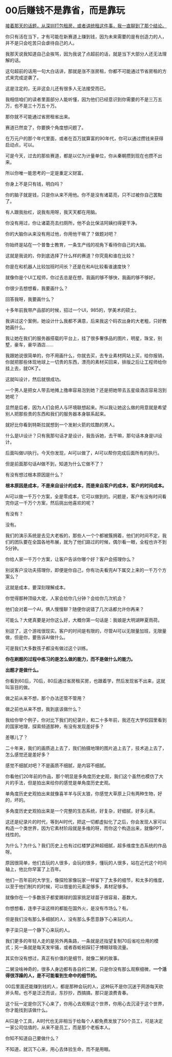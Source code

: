 # 00后赚钱不是靠省，而是靠玩
[接着那天的话题，从深圳打包租房，或者讲统租这件事，我一直聊到了那个结论。](https://mp.weixin.qq.com/s?__biz=MzU0MjYwNDU2Mw==&mid=2247511290&idx=1&sn=1415e1238d17753d730933c48a1de429&chksm=fb1ac086cc6d4990191a4776bd50daa37173ea5f385c3342f244b730cecaeaae0ac4f5f4cfb5&scene=21#wechat_redirect)

你只有活在当下，才有可能在新赛道上赚到钱，因为未来需要的是有创造力的人，并不是只会吃苦只会虐待自己的人。

我那天说我知道自己会挨骂，因为我说了点超前的话，就是当下大部分人还无法理解的话。

这句超前的话用一句大白话讲，那就是涨不涨房租，你都不可能通过节省房租的方式来完成逆袭了。

这是注定的，无非这会儿还有很多人无法接受而已。

我相信咱们的读者里面部分人能听懂，因为他们已经意识到你需要的不是三万五万，也不是三十万五十万。

那你就不可能通过省房租省出来。

赛道已然变了，你要换个角度想问题了。

在万元户的那个年代里面，或者在百万就算富的90年代，你可以通过攒钱来获得启动点，可以。

可是今天，过去的那些赛道，都是以亿为计量单位，你从秦朝攒到现在也攒不出来。

所以你唯一能思考的一定是重定义财富。

你身上不是只有钱，明白吗？

你的脑子就是钱，只是你从来不用他。你不是没有诸葛亮，只不过被你自己罢黜了。

有人跟我抬杠，说我有用呀，我天天都在用脑。

你没有用过，你让诸葛亮去扫厕所，他不会比保洁阿姨扫得更干净。

你的大脑你从来没有用过他，你用他干嘛了？做题对吧？

你始终是站在一个普鲁士教育，一条生产线的视角下看待你自己的大脑。

这就是我说的，你到底选择了什么样的赛道？你究竟和谁在比较？

你是在和机器人比较加班时间长？还是在和AI比较看谁速度快？

就像你是个UI工程师，你过去总是在想，我画的够不够快，我画的够不够好。

你很少去想想看，我要画什么？

回答我呀，我要画什么？

十多年前我带产品部的时候，招过一个UI，985的，学美术的硕士。

我讲过这个案例，她设计什么我都不满意，后来我这个码农出身的大老粗，只好教她画什么。

我让她在我们的服务器搭载的平台上，挂了很多奢侈品的图片，明星，珠宝，别墅，豪车，豪华酒店......

我跟她说很简单的，你不用画什么，你就去买，去专业素材网站上买，给你报销，你就把那些体现地球上一切贵的东西，漂亮的素材买回来，排版之后让工程师给你挂上去，就OK了。

这就叫设计，然后就很成功。

一个男人是把女人带去地摊上撸串容易泡到她？还是把她带去五星级酒店容易泡到她呢？

显然是后者，因为人们会把人与环境联想起来。所以我让她这么做的用意就是希望别人把那些贵的东西和我们的服务器本身联系起来。

就好比你看到特斯拉就想到一个发射火箭的炫酷的男人。

什么是UI设计？只有我那句话才是设计，我告诉她，去干嘛，那句话本身是UI设计。

后面叫做UI执行。今天你发现，AI可以做了，AI可以帮你完成后面所有的执行。

但是前面那句话AI做不到，知道为什么它做不了？

有没有想过根本原因是什么？

**根本原因是成本，不是来自设计的成本，而是来自客户的成本，客户的时间成本。**

AI可以做一千万个方案，全是零成本，它可以做到的。问题是，客户有没有时间看完你这一千万个方案，然后挑出他喜欢的呢？

有没有？

没有。

我们的演示系统是去见大老板的，那些人一个个都被簇拥着，他们的时间不定，我们的团队要在全国各地布展，就为了他们路过的时候，偶尔看一眼，全程也许不到5分钟。

你给人家一千万个方案，让客户告诉你哪个好？客户会搭理你么？

别说客户没功夫搭理你，即便是你自己，你有功夫看完AI下属交上来的一千万个方案么？

这就是成本，要深刻理解成本。

你觉得那种顶级大佬，人家会给你几分钟？会给你几次机会？

他们会对着一个AI，俩人慢慢聊？随便你说错了几次话都允许你再来？

可能么？大佬真要是对你这么好，大概你第一句话是：我娘是大明湖畔夏雨荷。

别逗了，这个游戏很现实。客户的时间是有限的，尽管AI可以无限量加班，无限量做，但是你，要告诉AI做什么。

可是我们大多数孩子都没有做过这个训练。

**你在刷题的过程中练习的是怎么做的能力，而不是做什么的能力。**

**出题才是做什么。**

你看到60后，70后，80后通过省房租买房，也跟着学，然后发现省不出来，这就叫盲目的做。

做之前从来不想，那个办法还管不管用？

做之前也从来不想，我到底该做什么？

我给你举个例子，你对比下我们的纪录片，和二十多年前，我还在大学校园里看到的国家地理，探索频道那种，有没有发现差好多？

差哪儿了？

二十年来，我们的画质追上去了，我们拍摄地理的图片追上去了，技术追上去了，怎么感觉还是差好多？

感觉不细腻对吧？不是画质不细腻，是内容不细腻。

你看他们20年前的作品，那个明显是多角度历史史观，我们这个虽然也模仿了大片的手法，但是拍出来给你的感觉是单角度历史史观。

单角度历史史观拍出来就像喜羊羊与灰太狼，你感觉大草原上只有两种生物，好的，坏的。

多角度历史史观拍出来是一个完整的生态系统，好复杂，好细腻，好多元素。

这还是纪录片的时代，等到AI时代，把这一切都虚拟化了之后，你会发现人家可以构造一个类世界，因为它素材阶段就是多维的呀，而你这个构造出来，就像PPT，线性的。

为什么？为什么？我们历史上也有过红楼梦这种超细腻，超多维度生态系统的作品呀。

原因很简单，他们去玩的人很多，会玩的很多，懂玩的人很多，站在近代这个时间轴上，他比你早富了上百年。

他们一百年前的大学生，像探险家像玩家一样留下了太多的细节，和太多的维度，以至于他们制片的时候，可以借鉴的元素足够多，素材足够多。

就像你在一个多数孩子都爱踢球的国家挑足球苗子很容易，基数大。

你想想看，连李子柒这样的都能在国外火，是没有市场么？有。

但是我们没有那么多细腻的人，没有那么多愿意静下心来玩的人。

李子柒只是一个静下心来玩的人。

我们更多的年轻人走的是另外两条路，一条就是还指望复制70后省吃俭用的模式；另一条就是每天发牢骚，或者吞蚯蚓踩钉子博眼球吸流量。

其实你没有想过，真正有价值的是细节，就像二舅的故事。

二舅没啥神奇的，很多人身边都有各自的二舅，只是你没有那么观察细微，**一个活得很浮躁的人，是不可能看到生命中的细节的。**

00后里面还能赚到钱的人，都是那种会玩的人，这种玩不是你沉迷于网游每天砍斧头帮。也不是泛泛而谈，东抄抄，西搞搞，那只是浪费青春。

这个玩一定是你沉下心来了，你用心去观察这个世界，你用心去沉浸于这个世界，你才能找到该做什么。

AI只是个工具，AI时代也无非相当于给每个人都免费发放了50个员工，可是决定一家公司估值的，从来不是员工，而是那个老板本人。

你知不知道自己要做什么？

不知道，就沉下心来，用心去体验生命，而不是用眼。